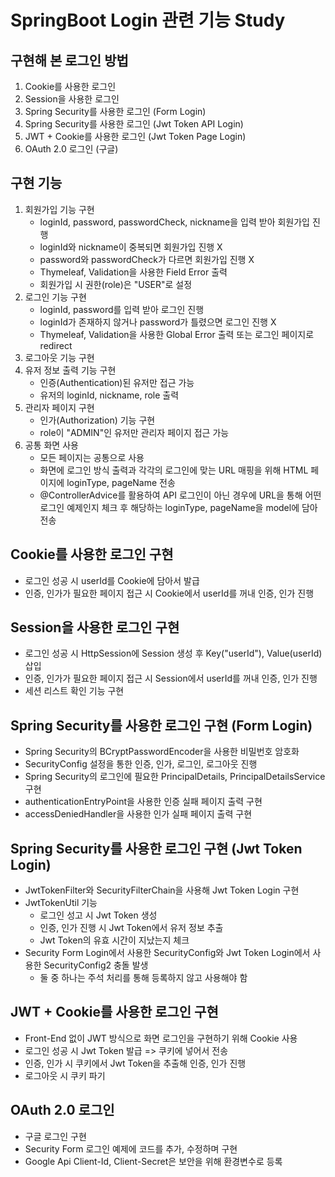 # SpringBoot Login 관련 기능 Study

## 구현해 본 로그인 방법

1. Cookie를 사용한 로그인
2. Session을 사용한 로그인
3. Spring Security를 사용한 로그인 (Form Login)
4. Spring Security를 사용한 로그인 (Jwt Token API Login)
5. JWT + Cookie를 사용한 로그인 (Jwt Token Page Login)
6. OAuth 2.0 로그인 (구글)

## 구현 기능

1. 회원가입 기능 구현
   - loginId, password, passwordCheck, nickname을 입력 받아 회원가입 진행
   - loginId와 nickname이 중복되면 회원가입 진행 X
   - password와 passwordCheck가 다르면 회원가입 진행 X
   - Thymeleaf, Validation을 사용한 Field Error 출력
   - 회원가입 시 권한(role)은 "USER"로 설정
2. 로그인 기능 구현
   - loginId, password를 입력 받아 로그인 진행
   - loginId가 존재하지 않거나 password가 틀렸으면 로그인 진행 X
   - Thymeleaf, Validation을 사용한 Global Error 출력 또는 로그인 페이지로 redirect
3. 로그아웃 기능 구현
4. 유저 정보 출력 기능 구현
   - 인증(Authentication)된 유저만 접근 가능
   - 유저의 loginId, nickname, role 출력
5. 관리자 페이지 구현
   - 인가(Authorization) 기능 구현
   - role이 "ADMIN"인 유저만 관리자 페이지 접근 가능
6. 공통 화면 사용
   - 모든 페이지는 공통으로 사용
   - 화면에 로그인 방식 출력과 각각의 로그인에 맞는 URL 매핑을 위해 HTML 페이지에 loginType, pageName 전송
   - @ControllerAdvice를 활용하여 API 로그인이 아닌 경우에 URL을 통해 어떤 로그인 예제인지 체크 후 해당하는 loginType, pageName을 model에 담아 전송

## Cookie를 사용한 로그인 구현

- 로그인 성공 시 userId를 Cookie에 담아서 발급
- 인증, 인가가 필요한 페이지 접근 시 Cookie에서 userId를 꺼내 인증, 인가 진행

## Session을 사용한 로그인 구현

- 로그인 성공 시 HttpSession에 Session 생성 후 Key("userId"), Value(userId) 삽입
- 인증, 인가가 필요한 페이지 접근 시 Session에서 userId를 꺼내 인증, 인가 진행
- 세션 리스트 확인 기능 구현

## Spring Security를 사용한 로그인 구현 (Form Login)

- Spring Security의 BCryptPasswordEncoder을 사용한 비밀번호 암호화
- SecurityConfig 설정을 통한 인증, 인가, 로그인, 로그아웃 진행
- Spring Security의 로그인에 필요한 PrincipalDetails, PrincipalDetailsService 구현
- authenticationEntryPoint을 사용한 인증 실패 페이지 출력 구현
- accessDeniedHandler을 사용한 인가 실패 페이지 출력 구현

## Spring Security를 사용한 로그인 구현 (Jwt Token Login)

- JwtTokenFilter와 SecurityFilterChain을 사용해 Jwt Token Login 구현
- JwtTokenUtil 기능
  - 로그인 성고 시 Jwt Token 생성
  - 인증, 인가 진행 시 Jwt Token에서 유저 정보 추출
  - Jwt Token의 유효 시간이 지났는지 체크
- Security Form Login에서 사용한 SecurityConfig와 Jwt Token Login에서 사용한 SecurityConfig2 충돌 발생
  - 둘 중 하나는 주석 처리를 통해 등록하지 않고 사용해야 함

## JWT + Cookie를 사용한 로그인 구현

- Front-End 없이 JWT 방식으로 화면 로그인을 구현하기 위해 Cookie 사용
- 로그인 성공 시 Jwt Token 발급 => 쿠키에 넣어서 전송
- 인증, 인가 시 쿠키에서 Jwt Token을 추출해 인증, 인가 진행
- 로그아웃 시 쿠키 파기

## OAuth 2.0 로그인

- 구글 로그인 구현
- Security Form 로그인 예제에 코드를 추가, 수정하며 구현
- Google Api Client-Id, Client-Secret은 보안을 위해 환경변수로 등록 